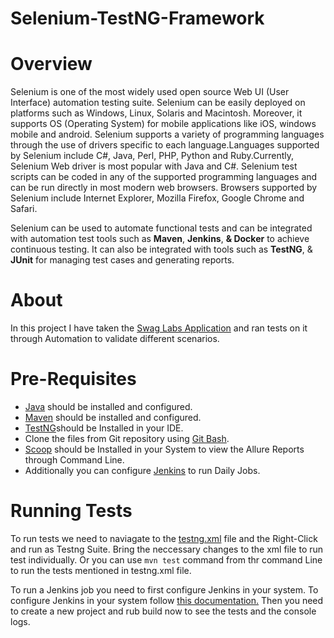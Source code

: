 # Selenium-TestNG-Framework
# Overview
Selenium is one of the most widely used open source Web UI (User Interface) automation testing suite. Selenium can be easily deployed on platforms such as Windows, Linux, Solaris and Macintosh. Moreover, it supports OS (Operating System) for mobile applications like iOS, windows mobile and android. Selenium supports a variety of programming languages through the use of drivers specific to each language.Languages supported by Selenium include C#, Java, Perl, PHP, Python and Ruby.Currently, Selenium Web driver is most popular with Java and C#. Selenium test scripts can be coded in any of the supported programming languages and can be run directly in most modern web browsers. Browsers supported by Selenium include Internet Explorer, Mozilla Firefox, Google Chrome and Safari.

 Selenium can be used to automate functional tests and can be integrated with automation test tools such as **Maven**, **Jenkins**, **& Docker** to achieve continuous testing. It can also be integrated with tools such as **TestNG**, & **JUnit** for managing test cases and generating reports.

# About
In this project I have taken the [Swag Labs Application](https://www.saucedemo.com/) and ran tests on it through Automation to validate different scenarios.

# Pre-Requisites
-   [Java](https://www.guru99.com/install-java.html)  should be installed and configured.
-   [Maven](https://mkyong.com/maven/how-to-install-maven-in-windows/)  should be installed and configured.
-    [TestNG](https://testng.org/doc/)should be Installed in your IDE.
-   Clone the files from Git repository using  [Git Bash](https://phoenixnap.com/kb/how-to-install-git-windows).
- [Scoop](https://docs.qameta.io/allure/#_installing_a_commandline) should be Installed in your System to view the Allure Reports through Command Line.
- Additionally you can configure [Jenkins](https://www.jenkins.io/doc/book/getting-started/) to run Daily Jobs.

# Running Tests

To run tests we need to naviagate to the [testng.xml](https://github.com/SAYAN-2000/Selenium-TestNG-Framework/blob/master/testng.xml) file and the Right-Click and run as Testng Suite. Bring the neccessary changes to the xml file to run test individually. Or you can use `mvn test` command from thr command Line to run the tests mentioned in testng.xml file.

To run a Jenkins job you need to first configure Jenkins in your system. To configure Jenkins in your system follow [this documentation.](https://www.jenkins.io/doc/book/getting-started/%5C) Then you need to create a new project and rub build now to see the tests and the console logs. 
